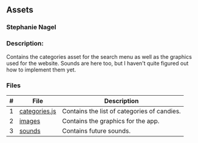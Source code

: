 ## Assets
### Stephanie Nagel
### Description:

Contains the categories asset for the search menu as well as the graphics used for the website. Sounds are here too, but I haven't quite figured out how to implement them yet.

### Files

|   #   | File            | Description                                        |
| :---: | --------------- | -------------------------------------------------- |
|  1    |   [categories.js](https://github.com/aelious/4443-MobileApps/blob/main/Assignments/A05/assets/categories.js)      |     Contains the list of categories of candies.       |
|  2    |   [images](https://github.com/aelious/4443-MobileApps/tree/main/Assignments/A05/assets/images)      |   Contains the graphics for the app.     |
|  3    |   [sounds](https://github.com/aelious/4443-MobileApps/tree/main/Assignments/A05/assets/sounds)     |     Contains future sounds.       |